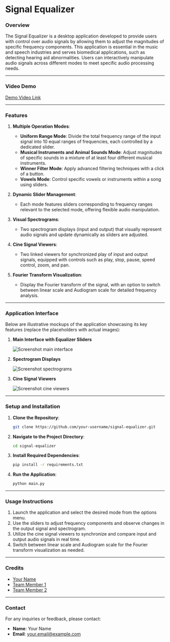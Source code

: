 # Signal Equalizer

### **Overview**
The Signal Equalizer is a desktop application developed to provide users with control over audio signals by allowing them to adjust the magnitudes of specific frequency components. This application is essential in the music and speech industries and serves biomedical applications, such as detecting hearing aid abnormalities. Users can interactively manipulate audio signals across different modes to meet specific audio processing needs.

---

### **Video Demo**
[Demo Video Link](https://github.com/user-attachments/assets/demo-video)

---

### **Features**

1. **Multiple Operation Modes**:
   - **Uniform Range Mode**: Divide the total frequency range of the input signal into 10 equal ranges of frequencies, each controlled by a dedicated slider.
   - **Musical Instruments and Animal Sounds Mode**: Adjust magnitudes of specific sounds in a mixture of at least four different musical instruments.
   - **Winner Filter Mode**: Apply advanced filtering techniques with a click of a button.
   - **Vowels Mode**: Control specific vowels or instruments within a song using sliders.

2. **Dynamic Slider Management**:
   - Each mode features sliders corresponding to frequency ranges relevant to the selected mode, offering flexible audio manipulation.

3. **Visual Spectrograms**:
   - Two spectrogram displays (input and output) that visually represent audio signals and update dynamically as sliders are adjusted.

4. **Cine Signal Viewers**:
   - Two linked viewers for synchronized play of input and output signals, equipped with controls such as play, stop, pause, speed control, zoom, and pan.

5. **Fourier Transform Visualization**:
   - Display the Fourier transform of the signal, with an option to switch between linear scale and Audiogram scale for detailed frequency analysis.

---

### **Application Interface**
Below are illustrative mockups of the application showcasing its key features (replace the placeholders with actual images):

1. **Main Interface with Equalizer Sliders**
   
   ![Screenshot main interface](https://github.com/user-attachments/assets/main-interface)

2. **Spectrogram Displays**
   
   ![Screenshot spectrograms](https://github.com/user-attachments/assets/spectrogram-display)

3. **Cine Signal Viewers**
   
   ![Screenshot cine viewers](https://github.com/user-attachments/assets/cine-viewers)

---

### **Setup and Installation**
1. **Clone the Repository**:
   ```bash
   git clone https://github.com/your-username/signal-equalizer.git
   ```
2. **Navigate to the Project Directory**:
   ```bash
   cd signal-equalizer
   ```
3. **Install Required Dependencies**:
   ```bash
   pip install -r requirements.txt
   ```
4. **Run the Application**:
   ```bash
   python main.py
   ```

---

### **Usage Instructions**
1. Launch the application and select the desired mode from the options menu.
2. Use the sliders to adjust frequency components and observe changes in the output signal and spectrogram.
3. Utilize the cine signal viewers to synchronize and compare input and output audio signals in real time.
4. Switch between linear scale and Audiogram scale for the Fourier transform visualization as needed.

---

### **Credits**
- [Your Name](https://github.com/your-github-username)
- [Team Member 1](https://github.com/team-member1)
- [Team Member 2](https://github.com/team-member2)

---

### **Contact**
For any inquiries or feedback, please contact:
- **Name**: Your Name
- **Email**: [your.email@example.com](mailto:your.email@example.com)
